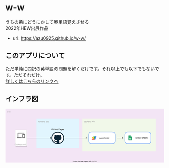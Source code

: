 # w-w
うちの弟にどうにかして英単語覚えさせる  
2022年HEW出展作品
- url: https://azu0925.github.io/w-w/
  
## このアプリについて
ただ単純に四択の英単語の問題を解くだけです。それ以上でも以下でもないです。ただそれだけ。  
[詳しくはこちらのリンクへ](https://docs.google.com/presentation/d/15hwOq1HLjvhVfgQ_n8TErxXJ03E8vmPbVZNJdok5AOw/edit?usp=sharin)
## インフラ図
<img src="./doc/architecture.svg">